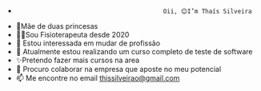-                                              Oii, 😊I’m Thaís Silveira 
- 👧Mãe de duas princesas
- 👩‍⚕️Sou Fisioterapeuta desde 2020
- 👀 Estou interessada em mudar de profissão 
- 🌱 Atualmente estou realizando um curso completo de teste de software
- ✨Pretendo fazer mais cursos na area 
- 💞️ Procuro colaborar na empresa que aposte no meu potencial 
- 📫 Me encontre no email thissilveirao@gmail.com

<!---
thissilveirao/thissilveirao is a ✨ special ✨ repository because its `README.md` (this file) appears on your GitHub profile.
You can click the Preview link to take a look at your changes.
--->
